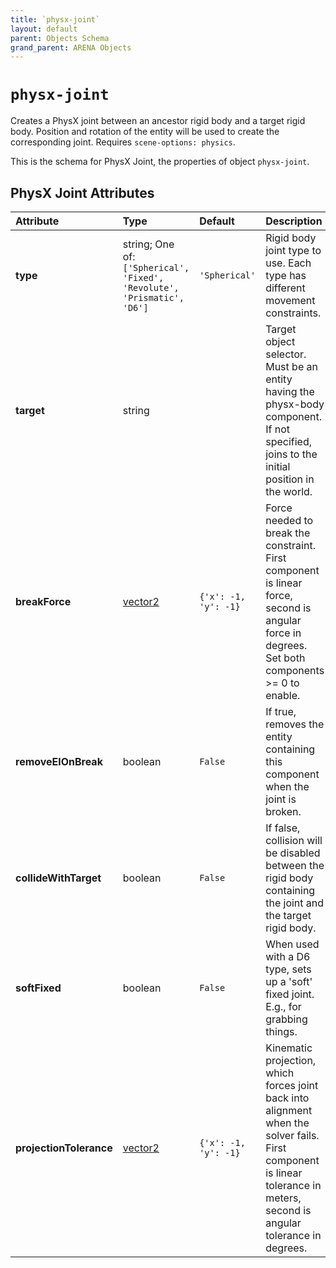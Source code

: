```yaml
---
title: `physx-joint`
layout: default
parent: Objects Schema
grand_parent: ARENA Objects
---
```


<!--CAUTION: This file is autogenerated from https://github.com/arenaxr/arena-schemas. Changes made here may be overwritten.-->


`physx-joint`
=============


Creates a PhysX joint between an ancestor rigid body and a target rigid body. Position and rotation of the entity will be used to create the corresponding joint. Requires `scene-options: physics`.

This is the schema for PhysX Joint, the properties of object `physx-joint`.

PhysX Joint Attributes
-----------------------

|Attribute|Type|Default|Description|Required|
| :--- | :--- | :--- | :--- | :--- |
|**type**|string; One of: ```['Spherical', 'Fixed', 'Revolute', 'Prismatic', 'D6']```|```'Spherical'```|Rigid body joint type to use. Each type has different movement constraints.|No|
|**target**|string||Target object selector. Must be an entity having the physx-body component. If not specified, joins to the initial position in the world.|No|
|**breakForce**|[vector2](vector2)|```{'x': -1, 'y': -1}```|Force needed to break the constraint. First component is linear force, second is angular force in degrees. Set both components >= 0 to enable.|No|
|**removeElOnBreak**|boolean|```False```|If true, removes the entity containing this component when the joint is broken.|No|
|**collideWithTarget**|boolean|```False```|If false, collision will be disabled between the rigid body containing the joint and the target rigid body.|No|
|**softFixed**|boolean|```False```|When used with a D6 type, sets up a 'soft' fixed joint. E.g., for grabbing things.|No|
|**projectionTolerance**|[vector2](vector2)|```{'x': -1, 'y': -1}```|Kinematic projection, which forces joint back into alignment when the solver fails. First component is linear tolerance in meters, second is angular tolerance in degrees.|No|

